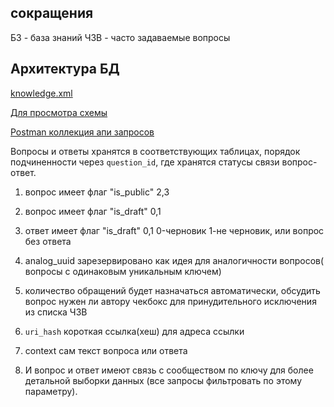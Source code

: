 ## сокращения 
БЗ - база знаний
ЧЗВ - часто задаваемые вопросы

## Архитектура БД

[knowledge.xml](wiki/db/knowledge.xml)

[Для просмотра схемы](https://ondras.zarovi.cz/sql/demo/)

[Postman коллекция апи запросов](wiki/files/spodial-kw-api.postman_collection.json)

Вопросы и ответы хранятся в соответствующих таблицах,
порядок подчиненности через `question_id`,
где хранятся статусы связи вопрос-ответ.

1. вопрос имеет флаг "is_public" 2,3
2. вопрос имеет флаг "is_draft" 0,1
3. ответ имеет флаг "is_draft" 0,1 0-черновик 1-не черновик, или вопрос без ответа

4. analog_uuid зарезервировано как идея для аналогичности вопросов( вопросы с одинаковым уникальным ключем)

5. количество обращений будет назначаться автоматически, обсудить вопрос нужен ли автору чекбокс
   для принудительного исключения из списка ЧЗВ
6. `uri_hash` короткая ссылка(хеш) для адреса ссылки
7. context сам текст вопроса или ответа
8. И вопрос и ответ имеют связь с сообществом по ключу для более детальной выборки данных
   (все запросы фильтровать по этому параметру).

